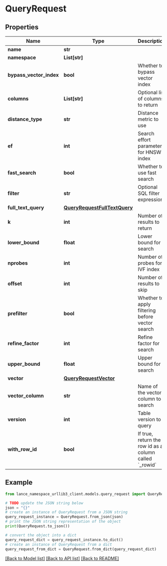# QueryRequest


## Properties

Name | Type | Description | Notes
------------ | ------------- | ------------- | -------------
**name** | **str** |  | 
**namespace** | **List[str]** |  | 
**bypass_vector_index** | **bool** | Whether to bypass vector index | [optional] 
**columns** | **List[str]** | Optional list of columns to return | [optional] 
**distance_type** | **str** | Distance metric to use | [optional] 
**ef** | **int** | Search effort parameter for HNSW index | [optional] 
**fast_search** | **bool** | Whether to use fast search | [optional] 
**filter** | **str** | Optional SQL filter expression | [optional] 
**full_text_query** | [**QueryRequestFullTextQuery**](QueryRequestFullTextQuery.md) |  | [optional] 
**k** | **int** | Number of results to return | 
**lower_bound** | **float** | Lower bound for search | [optional] 
**nprobes** | **int** | Number of probes for IVF index | [optional] 
**offset** | **int** | Number of results to skip | [optional] 
**prefilter** | **bool** | Whether to apply filtering before vector search | [optional] 
**refine_factor** | **int** | Refine factor for search | [optional] 
**upper_bound** | **float** | Upper bound for search | [optional] 
**vector** | [**QueryRequestVector**](QueryRequestVector.md) |  | 
**vector_column** | **str** | Name of the vector column to search | [optional] 
**version** | **int** | Table version to query | [optional] 
**with_row_id** | **bool** | If true, return the row id as a column called &#x60;_rowid&#x60; | [optional] 

## Example

```python
from lance_namespace_urllib3_client.models.query_request import QueryRequest

# TODO update the JSON string below
json = "{}"
# create an instance of QueryRequest from a JSON string
query_request_instance = QueryRequest.from_json(json)
# print the JSON string representation of the object
print(QueryRequest.to_json())

# convert the object into a dict
query_request_dict = query_request_instance.to_dict()
# create an instance of QueryRequest from a dict
query_request_from_dict = QueryRequest.from_dict(query_request_dict)
```
[[Back to Model list]](../README.md#documentation-for-models) [[Back to API list]](../README.md#documentation-for-api-endpoints) [[Back to README]](../README.md)


